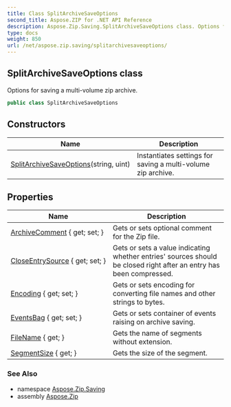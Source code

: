 ```yaml
---
title: Class SplitArchiveSaveOptions
second_title: Aspose.ZIP for .NET API Reference
description: Aspose.Zip.Saving.SplitArchiveSaveOptions class. Options for saving a multivolume zip archive
type: docs
weight: 850
url: /net/aspose.zip.saving/splitarchivesaveoptions/
---
```

## SplitArchiveSaveOptions class

Options for saving a multi-volume zip archive.

```csharp
public class SplitArchiveSaveOptions
```

## Constructors

| Name | Description |
| --- | --- |
| [SplitArchiveSaveOptions](splitarchivesaveoptions/)(string, uint) | Instantiates settings for saving a multi-volume zip archive. |

## Properties

| Name | Description |
| --- | --- |
| [ArchiveComment](../../aspose.zip.saving/splitarchivesaveoptions/archivecomment/) { get; set; } | Gets or sets optional comment for the Zip file. |
| [CloseEntrySource](../../aspose.zip.saving/splitarchivesaveoptions/closeentrysource/) { get; set; } | Gets or sets a value indicating whether entries' sources should be closed right after an entry has been compressed. |
| [Encoding](../../aspose.zip.saving/splitarchivesaveoptions/encoding/) { get; set; } | Gets or sets encoding for converting file names and other strings to bytes. |
| [EventsBag](../../aspose.zip.saving/splitarchivesaveoptions/eventsbag/) { get; set; } | Gets or sets container of events raising on archive saving. |
| [FileName](../../aspose.zip.saving/splitarchivesaveoptions/filename/) { get; } | Gets the name of segments without extension. |
| [SegmentSize](../../aspose.zip.saving/splitarchivesaveoptions/segmentsize/) { get; } | Gets the size of the segment. |

### See Also

* namespace [Aspose.Zip.Saving](../../aspose.zip.saving/)
* assembly [Aspose.Zip](../../)


